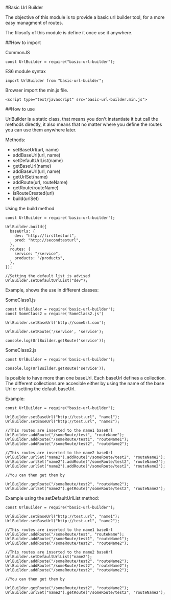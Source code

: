 #Basic Url Builder

The objective of this module is to provide a basic url builder tool, for a more easy managment of routes.

The filosofy of this module is define it once use it anywhere.

##How to import

CommonJS
```
const UrlBuilder = require("basic-url-builder");
```

ES6 module syntax
```
import UrlBuilder from "basic-url-builder";
```

Browser import the min.js file.
```
<script type="text/javascript" src="basic-url-builder.min.js"> 
```

##How to use

UrlBuilder is a static class, that means you don't instantiate it but call the methods directly, it also means that no matter where you define the routes you can use them anywhere later.

Methods:

- setBaseUrl(url, name)
- addBaseUrl(url, name)
- setDefaultUrlList(name)
- getBaseUrl(name)
- addBaseUrl(url, name)
- getUrlSet(name)
- addRoute(url, routeName)
- getRoute(routeName)
- isRouteCreated(url)
- build(urlSet)

Using the build method
```
const UrlBuilder = require('basic-url-builder');

UrlBuilder.build({
  baseUrls: {
    dev: "http://firsttesturl",
    prod: "http://secondtesturl",
  },
  routes: {
    service: "/service",
    products: "/products",
  },
});

//Setting the default list is advised
UrlBuilder.setDefaultUrlList("dev");
```

Example, shows the use in different classes:

SomeClass1.js 
```
const UrlBuilder = require('basic-url-builder');
const SomeClass2 = require('SomeClass2.js')

UrlBuilder.setBaseUrl('http://someUrl.com');

UrlBuilder.setRoute('/service', 'service');

console.log(UrlBuilder.getRoute('service'));
```

SomeClass2.js
```
const UrlBuilder = require('basic-url-builder');

console.log(UrlBuilder.getRoute('service'));
```

Is posible to have more than one baseUrl. Each baseUrl defines a collection. The different collections are accesible either by using the name of the base Url or setting the default baseUrl.

Example:

```
const UrlBuilder = require("basic-url-builder");

UrlBuilder.setBaseUrl("http://test.url", "name1");
UrlBuilder.setBaseUrl("http://test.url", "name2");

//This routes are inserted to the name1 baseUrl
UrlBuilder.addRoute("/someRoute/test", "routeName");
UrlBuilder.addRoute("/someRoute/test1", "routeName1");
UrlBuilder.addRoute("/someRoute/test2", "routeName2");

//This routes are inserted to the name2 baseUrl
UrlBuilder.urlSet("name2").addRoute("/someRoute/test2", "routeName2");
UrlBuilder.urlSet("name2").addRoute("/someRoute/test2", "routeName2");
UrlBuilder.urlSet("name2").addRoute("/someRoute/test2", "routeName2");

//You can then get them by

UrlBuilder.getRoute("/someRoute/test2", "routeName2");
UrlBuilder.urlSet("name2").getRoute("/someRoute/test2", "routeName2");
```

Example using the setDefaultUrlList method:
```
const UrlBuilder = require("basic-url-builder");

UrlBuilder.setBaseUrl("http://test.url", "name1");
UrlBuilder.setBaseUrl("http://test.url", "name2");

//This routes are inserted to the name1 baseUrl
UrlBuilder.addRoute("/someRoute/test", "routeName");
UrlBuilder.addRoute("/someRoute/test1", "routeName1");
UrlBuilder.addRoute("/someRoute/test2", "routeName2");

//This routes are inserted to the name2 baseUrl
UrlBuilder.setDefaultUrlList("name2");
UrlBuilder.addRoute("/someRoute/test2", "routeName2");
UrlBuilder.addRoute("/someRoute/test2", "routeName2");
UrlBuilder.addRoute("/someRoute/test2", "routeName2");

//You can then get them by

UrlBuilder.getRoute("/someRoute/test2", "routeName2");
UrlBuilder.urlSet("name2").getRoute("/someRoute/test2", "routeName2");
```